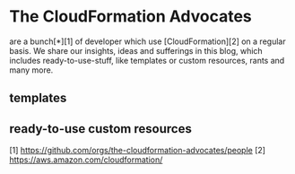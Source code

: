 # The CloudFormation Advocates

are a bunch[*][1] of developer which use [CloudFormation][2] on a regular basis. We share our insights, ideas and sufferings in this blog, which includes ready-to-use-stuff, like templates or custom resources, rants and many more. 

## templates

## ready-to-use custom resources

[1] https://github.com/orgs/the-cloudformation-advocates/people
[2] https://aws.amazon.com/cloudformation/